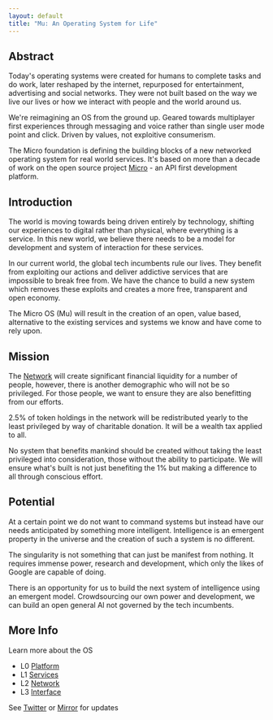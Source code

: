 ```yaml
---
layout: default
title: "Mu: An Operating System for Life"
---
```


<div id="blurb">
<h2>Abstract</h2>
<p>Today's operating systems were created for humans to complete tasks and do work, later reshaped by the internet, 
repurposed for entertainment, advertising and social networks. They were not built based on the way we live our lives 
or how we interact with people and the world around us.
</p>

<p>We're reimagining an OS from the ground up. Geared towards multiplayer first experiences through messaging
and voice rather than single user mode point and click. Driven by values, not exploitive consumerism.
</p>

<p>The Micro foundation is defining the building blocks of a new networked operating system for real world services.
It's based on more than a decade of work on the open source project <a href="https://micro.dev">Micro</a> - an API first 
development platform.
</p>

</div>

<div id="blurb">
<h2>Introduction</h2>
<p>
The world is moving towards being driven entirely by technology, shifting our experiences to digital rather than 
physical, where everything is a service. In this new world, we believe there needs to be a model for development and system of interaction for 
these services.
</p>
<p>
In our current world, the global tech incumbents rule our lives.
They benefit from exploiting our actions and deliver addictive services that are impossible to break free from. We have the chance to 
build a new system which removes these exploits and creates a more free, transparent and open economy.
</p>
<p>
The Micro OS (Mu) will result in the creation of an open, value based, alternative to the existing services and systems 
we know and have come to rely upon.
</p>
</div>

<div id="blurb">
<h2>Mission</h2>

<p>
The <a href="/network">Network</a> will create significant financial liquidity for a number of people, however, there is another 
demographic who will not be so privileged. For those people, we want to ensure they are also benefitting from our efforts.
</p>

<p>
2.5% of token holdings in the network will be redistributed yearly to the least privileged by way of charitable donation. 
It will be a wealth tax applied to all.
</p>

<p>
No system that benefits mankind should be created without taking the least privileged into consideration, those without
the ability to participate. We will ensure what's built is not just benefiting the 1% but making a difference to all
through conscious effort.
</p>
</div>

<div id="blurb">
<h2>Potential</h2>
<p>
At a certain point we do not want to command systems but instead have our needs anticipated by something more intelligent.
Intelligence is an emergent property in the universe and the creation of such a system is no different.
</p>
<p>
The singularity is not something that can just be manifest from nothing. It requires immense power, research and development, 
which only the likes of Google are capable of doing.
</p>
<p>
There is an opportunity for us to build the next system of intelligence using an emergent model. Crowdsourcing our own power
and development, we can build an open general AI not governed by the tech incumbents.
</p>
</div>

## More Info

Learn more about the OS

<ul id="projects">
<li>L0 <a href="/platform">Platform</a></li>
<li>L1 <a href="/services">Services</a></li>
<li>L2 <a href="/network">Network</a></li>
<li>L3 <a href="/interface">Interface</a></li>
</ul>

<footer>
See <a href="https://twitter.com/mudotxyz">Twitter</a>
  or <a href="https://mirror.xyz/0x95A522981D68213E6F2190e187d42f9e53EE0873">Mirror</a> for updates
</footer>
